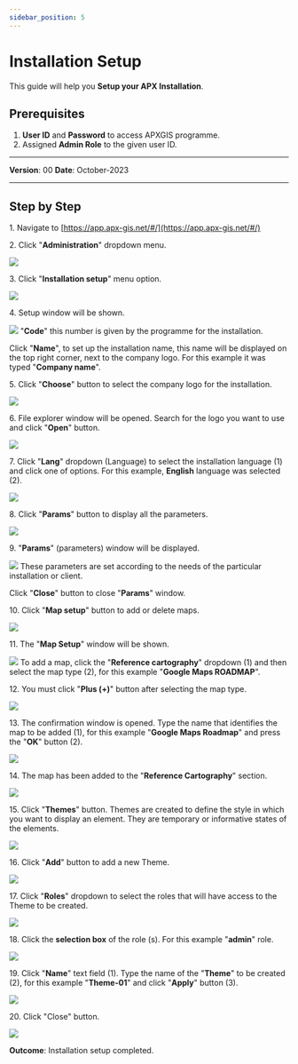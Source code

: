 ```yaml
---
sidebar_position: 5
---
```


# Installation Setup

This guide will help you **Setup your APX Installation**.

## **Prerequisites**
1.	**User ID** and **Password** to access APXGIS programme.
2.	Assigned **Admin Role** to the given user ID.


------------

**Version**: 00
**Date**: October-2023

------------
## **Step by Step**


1\. Navigate to [https://app.apx-gis.net/#/](https://app.apx-gis.net/#/)

2\. Click "**Administration**" dropdown menu.

![](/img/MNG-INS-CNF-01/MNG-INS-CNF-01-STP-02.png)

3\. Click "**Installation setup**" menu option.

![](/img/MNG-INS-CNF-01/MNG-INS-CNF-01-STP-03.png)

4\. Setup window will be shown.

![](/img/MNG-INS-CNF-01/MNG-INS-CNF-01-STP-04.png)
"**Code**" this number is given by the programme for the installation.

Click "**Name**", to set up the installation name, this name will be displayed on the top right corner, next to the company logo. For this example it was typed "**Company name**".


5\. Click "**Choose**" button to select the company logo for the installation.

![](/img/MNG-INS-CNF-01/MNG-INS-CNF-01-STP-05.png)

6\. File explorer window will be opened. Search for the logo you want to use and click "**Open**" button.

![](/img/MNG-INS-CNF-01/MNG-INS-CNF-01-STP-06.png)

7\. Click "**Lang**" dropdown (Language) to select the installation language (1) and click one of options. For this example, **English** language was selected (2).

![](/img/MNG-INS-CNF-01/MNG-INS-CNF-01-STP-07.png)

8\. Click "**Params**" button to display all the parameters.

![](/img/MNG-INS-CNF-01/MNG-INS-CNF-01-STP-08.png)

9\. "**Params**"  (parameters) window will be displayed. 

![](/img/MNG-INS-CNF-01/MNG-INS-CNF-01-STP-09.png)
These parameters are set according to the needs of the particular installation or client.

Click "**Close**" button to close "**Params**" window.

10\. Click "**Map setup**" button to add or delete maps.

![](/img/MNG-INS-CNF-01/MNG-INS-CNF-01-STP-10.png)

11\. The "**Map Setup**" window will be shown. 

![](/img/MNG-INS-CNF-01/MNG-INS-CNF-01-STP-11.png)
To add a map, click the "**Reference cartography**" dropdown (1) and then select the map type (2), for this example "**Google Maps ROADMAP**".


12\. You must click "**Plus (+)**" button after selecting the map type.

![](/img/MNG-INS-CNF-01/MNG-INS-CNF-01-STP-12.png)

13\. The confirmation window is opened. Type the name that identifies the map to be added (1), for this example "**Google Maps Roadmap**" and press the "**OK**" button (2).

![](/img/MNG-INS-CNF-01/MNG-INS-CNF-01-STP-13.png)

14\. The map has been added to the "**Reference Cartography**" section.

![](/img/MNG-INS-CNF-01/MNG-INS-CNF-01-STP-14.png)

15\. Click "**Themes**" button. Themes are created to define the style in which you want to display an element. They are temporary or informative states of the elements.

![](/img/MNG-INS-CNF-01/MNG-INS-CNF-01-STP-15.png)

16\. Click "**Add**" button to add a new Theme.

![](/img/MNG-INS-CNF-01/MNG-INS-CNF-01-STP-16.png)

17\. Click "**Roles**" dropdown to select the roles that will have access to the Theme to be created.

![](/img/MNG-INS-CNF-01/MNG-INS-CNF-01-STP-17.png)

18\. Click the **selection box** of the role (s). For this example "**admin**" role.

![](/img/MNG-INS-CNF-01/MNG-INS-CNF-01-STP-18.png)

19\. Click "**Name**" text field (1). Type the name of the "**Theme**" to be created (2), for this example "**Theme-01**" and click "**Apply**" button (3).

![](/img/MNG-INS-CNF-01/MNG-INS-CNF-01-STP-19.png)

20\. Click "Close" button.

![](/img/MNG-INS-CNF-01/MNG-INS-CNF-01-STP-20.png)

**Outcome**: Installation setup completed.
